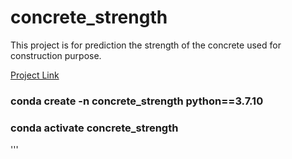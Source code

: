 # concrete_strength
This project is for prediction the strength of the concrete used for construction purpose.
 
[Project Link](https://mlconcretestrengthpredictor.herokuapp.com/)


### conda create -n concrete_strength python==3.7.10
### conda activate concrete_strength

'''
